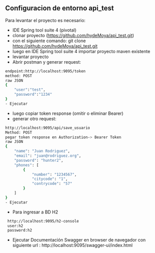## Configuracion de entorno api_test

Para levantar el proyecto es necesario:

- IDE Spring tool suite 4 (pivotal)
- clonar proyecto (https://github.com/hydeMoya/api_test.git) 
- con el siguiente comando: git clone https://github.com/hydeMoya/api_test.git 
- luego en IDE Spring tool suite 4 importar proyecto maven existente
- levantar proyecto
- Abrir postman y generar request:
```sh 
endpoint:http://localhost:9095/token
method: POST
raw JSON
{
    "user":"test",
    "password":"1234"
}
- Ejecutar
```
- luego copiar token response (omitir o eliminar Bearer)
- generar otro request: 
```sh
http://localhost:9095/api/save_usuario
Method: POST
pegar token response en Authorization-> Bearer Token
raw JSON
{
    "name": "Juan Rodriguez",
    "email": "juan@rodriguez.org",
    "password": "hunter2",
    "phones": [
        {
            "number": "1234567",
            "citycode": "1",
            "contrycode": "57"
        }
    ]
}
- Ejecutar
```
- Para ingresar a BD H2
``` sh
 http://localhost:9095/h2-console 
 user:h2
 password:h2
```
- Ejecutar Documentación Swagger en browser de navegador con siguiente url : http://localhost:9095/swagger-ui/index.html 
